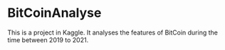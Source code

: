 # BitCoinAnalyse

This is a project in Kaggle.
It analyses the features of BitCoin during the time between 2019 to 2021.
